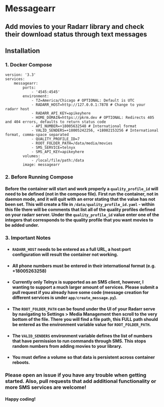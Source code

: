 # Messagearr
## Add movies to your Radarr library and check their download status through text messages

## Installation

### 1. Docker Compose
```
version: '3.3'
services:
    messagearr:
        ports:
            - '4545:4545'
        environment:
            - TZ=America/Chicago # OPTIONAL: Default is UTC
            - RADARR_HOST=http://127.0.0.1:7878 # Change to your radarr host
            - RADARR_API_KEY=apikeyhere
            - HOME_DOMAIN=https://pkrm.dev # OPTIONAL: Redirects 405 and 404 errors, defaults to return status code
            - API_NUMBER=+18005632548 # International format
            - VALID_SENDERS=+18005242256, +18002153256 # International format, comma-space separated
            - QUALITY_PROFILE_ID=7
            - ROOT_FOLDER_PATH=/data/media/movies
            - SMS_SERVICE=telnyx
            - SMS_API_KEY=apikeyhere
        volumes:
            - /local/file/path:/data
        image: messagearr
```
### 2. Before Running Compose
#### Before the container will start and work properly a `quality_profile_id` will need to be defined (not in the compose file). First run the container, not in daemon mode, and it will quit with an error stating that the value has not been set. This will create a file in `/data/quality_profile_id.yaml` - within this file there will be comments that list all of the quality profiles defined on your radarr server. Under the `quality_profile_id` value enter one of the integers that corresponds to the quality profile that you want movies to be added under.

### 3. Important Notes

- #### `RADARR_HOST` needs to be entered as a full URL, a host:port configuration will result the container not working.

- #### All phone numbers must be entered in their international format (e.g. +18005263258)

- #### Currently only Telnyx is supported as an SMS client, however, I wanting to support a much larger amount of services. Please submit a pull request if you already have some code (message creation for different services is under `app/create_message.py`).

- #### The `ROOT_FOLDER_PATH` can be found under the UI of your Radarr serve by navigating to Settings > Media Management then scroll to the very bottom of the file. There you will find a file path, this FULL path should be entered as the environment variable value for `ROOT_FOLDER_PATH`.

- #### The `VALID_SENDERS` environment variable defines the list of numbers that have permission to run commands through SMS. This stops random numbers from adding movies to your library.

- #### You must define a volume so that data is persistent across container reboots.

### Please open an issue if you have any trouble when getting started. Also, pull requests that add additional functionality or more SMS services are welcome!

#### Happy coding!